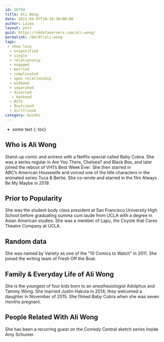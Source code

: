 ```yaml
---
id: 16794
title: Ali Wong
date: 2021-04-07T18:38:36+00:00
author: Laima
layout: post
guid: https://ukdataservers.com/ali-wong/
permalink: /04/07/ali-wong
tags:
 - show love
  - unspecified
  - single
  - relationship
  - engaged
  - married
  - complicated
  - open relationship
  - widowed
  - separated
  - divorced
   - Husband
  - Wife
  - Boyfriend
  - Girlfriend
category: Guides
---
```


* some text
{: toc}


## Who is Ali Wong
                  
                  
                  
Stand-up comic and actress with a Netflix special called Baby Cobra. She was a series regular in Are You There, Chelsea? and Black Box, and later joined the reboot of VH1&#8217;s Best Week Ever. She then starred in ABC&#8217;s American Housewife and voiced one of the title characters in the animated series Tuca & Bertie. She co-wrote and starred in the film Always Be My Maybe in 2019.
                  
              
            
              
            
                
                
                
## Prior to Popularity
                  
                  
                  
She was the student body class president at San Francisco University High School before graduating summa cum laude from UCLA with a degree in Asian American studies. She was a member of Lapu, the Coyote that Cares Theatre Company at UCLA. 
                  
              
            
              
            
                
                
                
## Random data
                  
                  
                  
She was named by Variety as one of the &#8220;10 Comics to Watch&#8221; in 2011. She joined the writing team of Fresh Off the Boat.
                  
              
            
              
            
                
                
                
## Family & Everyday Life of Ali Wong
                  
                  
                  
She is the youngest of four kids born to an anesthesiologist Adolphus and Tammy Wong. She married Justin Hakuta in 2014; they welcomed a daughter in November of 2015. She filmed Baby Cobra when she was seven months pregnant.
                  
              
            
              
            
                
                
                
## People Related With Ali Wong
                  
                  
                  
She has been a recurring guest on the Comedy Central sketch series Inside Amy Schumer.
                  
              
            
              
            
                
              
            
              
              
            
            
              
            
          
          
          